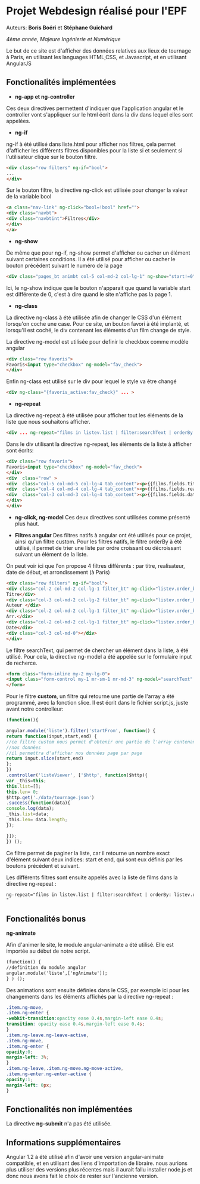
# **Projet Webdesign réalisé pour l'EPF**

Auteurs: **Boris Boéri** et **Stéphane Guichard**

*4ème année, Majeure Ingénierie et Numérique*

Le but de ce site est d'afficher des données relatives aux lieux de tournage à Paris, en utilisant les languages HTML,CSS, et Javascript, et en utilisant AngularJS

## **Fonctionalités implémentées**

* **ng-app et ng-controller**

Ces deux directives permettent d'indiquer que l'application angular et le controller vont s'appliquer sur le html écrit dans la div dans lequel elles sont appelées.

* **ng-if**

ng-if à été utilisé dans liste.html pour afficher nos filtres, çela permet d'afficher les différents filtres disponibles pour la
liste si et seulement si l'utilisateur clique sur le bouton filtre.

```html
<div class="row filters" ng-if="bool">
...
</div>
```

Sur le bouton filtre, la directive ng-click est utilisée pour changer la valeur de la variable bool

```html
<a class="nav-link" ng-click="bool=!bool" href="">
<div class="navbt">
<div class="navbtint">Filtres</div>
</div>
</a>
```
* **ng-show**

De même que pour ng-if, ng-show permet d'afficher ou cacher un élément suivant certaines conditions. Il a été utilisé pour
afficher ou cacher le bouton précédent suivant le numéro de la page
```html
<div class="pages_bt animbt col-5 col-md-2 col-lg-1" ng-show="start!=0" ng-click="start=start-15;end=end-15;numero_page=numero_page-1;" >Precedent</div>
```
Ici, le ng-show indique que le bouton n'apparait que quand la variable start est différente de 0, c'est à dire quand le site n'affiche
pas la page 1.

* **ng-class**

La directive ng-class à été utilisée afin de changer le CSS d'un élément lorsqu'on coche une case. Pour ce site, un bouton
favori à été implanté, et lorsqu'il est coché, le div contenant les éléments d'un film change de style.

La directive ng-model est utilisée pour definir le checkbox comme modèle angular
```html
<div class="row favoris">
Favoris<input type="checkbox" ng-model="fav_check">
</div>
```
Enfin ng-class est utilisé sur le div pour lequel le style va être changé
```html
<div ng-class="{favoris_active:fav_check}" ... >
```
* **ng-repeat**

La directive ng-repeat à été utilisée pour afficher tout les éléments de la liste que nous souhaitons afficher.
```html
<div ... ng-repeat="films in listev.list | filter:searchText | orderBy: listev.order_by | startFrom:start:end " >
```
Dans le div utilisant la directive ng-repeat, les éléments de la liste à afficher sont écrits:
```html
<div class="row favoris">
Favoris<input type="checkbox" ng-model="fav_check">
</div>
<div  class="row" >
<div  class="col-5 col-md-5 col-lg-4 tab_content"><p>{{films.fields.titre}}</p></div>
<div  class="col-4 col-md-4 col-lg-4 tab_content"><p>{{films.fields.realisateur }}</p></div>
<div  class="col-3 col-md-3 col-lg-4 tab_content"><p>{{films.fields.date_debut | date : "dd/MM/yy" }}</p></div>
</div>
</div>
```

* **ng-click, ng-model**
Ces deux directives sont utilisées comme présenté plus haut.

* **Filtres angular**
Des filtres natifs à angular ont été utilisés pour ce projet, ainsi qu'un filtre custom.
Pour les filtres natifs, le filtre orderBy à été utilisé, il permet de trier une liste par ordre croissant ou décroissant suivant un élément de la liste.

On peut voir ici que l'on propose 4 filtres différents : par titre, realisateur, date de début, et arrondissement (à Paris)
```html
<div class="row filters" ng-if="bool">
<div class="col-2 col-md-2 col-lg-1 filter_bt" ng-click="listev.order_by='fields.titre'" >
Titre</div>
<div class="col-3 col-md-2 col-lg-2 filter_bt" ng-click="listev.order_by='fields.realisateur'" >
Auteur </div>
<div class="col-2 col-md-2 col-lg-1 filter_bt" ng-click="listev.order_by='fields.date_debut'" >
Arr.</div>
<div class="col-2 col-md-2 col-lg-1 filter_bt" ng-click="listev.order_by='fields.ardt'" >
Date</div>
<div class="col-3 col-md-0"></div>
</div>
```
Le filtre searchText, qui permet de chercher un élément dans la liste, à été utilisé. Pour cela, la directive ng-model a été appelée sur le formulaire input de recherce.
```html
<form class="form-inline my-2 my-lg-0">
<input class="form-control my-1 mr-sm-1 mr-md-3" ng-model="searchText" type="text" placeholder="Rechercher...">
</form>
```
Pour le filtre **custom**, un filtre qui retourne une partie de l'array a été programmé, avec la fonction slice.
Il est écrit dans le fichier script.js, juste avant notre controlleur:
```javascript
(function(){

angular.module('liste').filter('startFrom', function() {
return function(input,start,end) {
//ce filtre custom nous permet d'obtenir une partie de l'array contenant
//nos données
//il permettra d'afficher nos données page par page
return input.slice(start,end)
};
})
.controller('listeViewer', ['$http', function($http){
var _this=this;
this.list=[];
this.len= 0;
$http.get('./data/tournage.json')
.success(function(data){
console.log(data);
_this.list=data;
_this.len= data.length;
});

}]);
}) ();
```
Ce filtre permet de paginer la liste, car il retourne un nombre exact d'élément suivant deux indices: start et end, qui sont eux définis par les boutons précédent et suivant.


Les différents filtres sont ensuite appelés avec la liste de films dans la directive ng-repeat :
```html
ng-repeat="films in listev.list | filter:searchText | orderBy: listev.order_by | startFrom:start:end "
"
```

## **Fonctionalités bonus**

**ng-animate**

Afin d'animer le site, le module angular-animate a été utilisé.
Elle est importée au début de notre script.
```html
(function() {
//definition du module angular
angular.module('liste',['ngAnimate']);
} ) ();
```

Des animations sont ensuite définies dans le CSS, par exemple ici pour les changements dans
les éléments affichés par la directive ng-repeat :
```css
.item.ng-move,
.item.ng-enter {
-webkit-transition:opacity ease 0.4s,margin-left ease 0.4s;
transition: opacity ease 0.4s,margin-left ease 0.4s;
}
.item.ng-leave.ng-leave-active,
.item.ng-move,
.item.ng-enter {
opacity:0;
margin-left: 3%;
}
.item.ng-leave,.item.ng-move.ng-move-active,
.item.ng-enter.ng-enter-active {
opacity:1;
margin-left: 0px;
}
```

## **Fonctionalités non implémentées**

La directive **ng-submit** n'a pas été utilisée.

## **Informations supplémentaires**

Angular 1.2 à été utilisé afin d'avoir une version angular-animate compatible, et en utilisant des liens d'importation de libraire. nous aurions plus utiliser des versions plus récentes mais il aurait fallu installer node.js et donc nous avons fait le choix de rester sur l'ancienne version.

